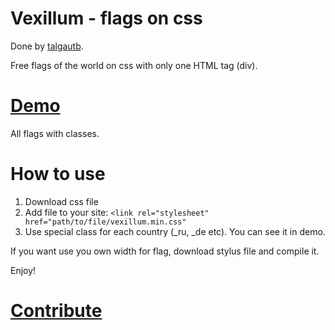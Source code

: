 Vexillum - flags on css
======

Done by [talgautb](https://twitter.com/talgautb).

Free flags of the world on css with only one HTML tag (div).

[Demo](http://talgautb.github.io/vexillum/demo/)
=====

All flags with classes.

How to use
=====

1. Download css file
2. Add file to your site: `<link rel="stylesheet" href="path/to/file/vexillum.min.css"`
3. Use special class for each country (_ru, _de etc). You can see it in demo.

If you want use you own width for flag, download stylus file and compile it.

Enjoy!

[Contribute](https://github.com/talgautb/vexillum/wiki)
=====
